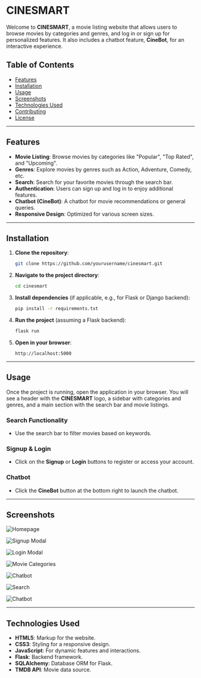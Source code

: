 # CINESMART

Welcome to **CINESMART**, a movie listing website that allows users to browse movies by categories and genres, and log in or sign up for personalized features. It also includes a chatbot feature, **CineBot**, for an interactive experience.

## Table of Contents

- [Features](#features)
- [Installation](#installation)
- [Usage](#usage)
- [Screenshots](#screenshots)
- [Technologies Used](#technologies-used)
- [Contributing](#contributing)
- [License](#license)

---

## Features

- **Movie Listing**: Browse movies by categories like "Popular", "Top Rated", and "Upcoming".
- **Genres**: Explore movies by genres such as Action, Adventure, Comedy, etc.
- **Search**: Search for your favorite movies through the search bar.
- **Authentication**: Users can sign up and log in to enjoy additional features.
- **Chatbot (CineBot)**: A chatbot for movie recommendations or general queries.
- **Responsive Design**: Optimized for various screen sizes.

---

## Installation

1. **Clone the repository**:

    ```bash
    git clone https://github.com/yourusername/cinesmart.git
    ```

2. **Navigate to the project directory**:

    ```bash
    cd cinesmart
    ```

3. **Install dependencies** (if applicable, e.g., for Flask or Django backend):

    ```bash
    pip install -r requirements.txt
    ```

4. **Run the project** (assuming a Flask backend):

    ```bash
    flask run
    ```

5. **Open in your browser**:

    ```
    http://localhost:5000
    ```

---

## Usage

Once the project is running, open the application in your browser. You will see a header with the **CINESMART** logo, a sidebar with categories and genres, and a main section with the search bar and movie listings.

### Search Functionality

- Use the search bar to filter movies based on keywords.

### Signup & Login

- Click on the **Signup** or **Login** buttons to register or access your account.

### Chatbot

- Click the **CineBot** button at the bottom right to launch the chatbot.

---

## Screenshots

![Homepage](./screenshots/homepage.png)

![Signup Modal](./screenshots/anime.png)

![Login Modal](./screenshots/cartoon.png)

![Movie Categories](./screenshots/image.png)

![Chatbot](./screenshots/image1.png)

![Search](./screenshots/search.png)

![Chatbot](./screenshots/chatbot.png)

---

## Technologies Used

- **HTML5**: Markup for the website.
- **CSS3**: Styling for a responsive design.
- **JavaScript**: For dynamic features and interactions.
- **Flask**: Backend framework.
- **SQLAlchemy**: Database ORM for Flask.
- **TMDB API**: Movie data source.


